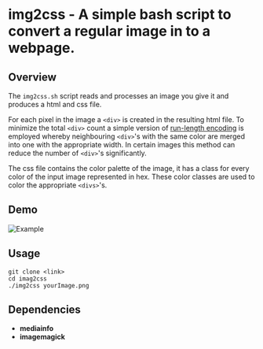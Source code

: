 # img2css - A simple bash script to convert a regular image in to a webpage.

## Overview

The `img2css.sh` script reads and processes an image you give it and produces a
html and css file.

For each pixel in the image a `<div>` is created in the resulting html file.
To minimize the total `<div>` count a simple version of [run-length
encoding](https://en.wikipedia.org/wiki/Run-length_encoding) is
employed whereby neighbouring `<div>`'s with the same color are merged into one
with the appropriate width. In certain images this method can reduce the number
of `<div>`'s significantly.

The css file contains the color palette of the image, it has a class for every
color of the input image represented in hex.
These color classes are used to color the appropriate `<divs>`'s.

## Demo
![Example](./media/output.gif)

## Usage
```
git clone <link>
cd imag2css
./img2css yourImage.png
```

## Dependencies

- **mediainfo**
- **imagemagick**
